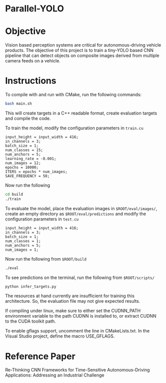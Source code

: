 # Parallel-YOLO

Objective
=========

Vision based perception systems are critical for autonomous-driving vehicle products. The objective of this project is to train a tiny-YOLO based CNN pipeline that can detect objects on composite images derived from multiple camera feeds on a vehicle. 


Instructions
============
To compile with and run with CMake, run the following commands:

```bash
bash main.sh
```

This will create targets in a C++ readable format, create evaluation targets and compile the code.

To train the model, modify the configuration parameters in `train.cu`
```
input_height = input_width = 416;
in_channels = 3;
batch_size = 1;
num_classes = 15;
num_anchors = 5;
learning_rate = -0.001;
num_images = 12;
epochs = 10000;
ITERS = epochs * num_images;
SAVE_FREQUENCY = 50;
```

Now run the following
```bash
cd build
./train
```

To evaluate the model, place the evaluation images in `$ROOT/eval/images/`, create an empty directory as `$ROOT/eval/predictions` and modify the configuration parameters in `test.cu`
```
input_height = input_width = 416;
in_channels = 3;
batch_size = 1;
num_classes = 1;
num_anchors = 5;
num_images = 1;
```

Now run the following from `$ROOT/build`
```bash
./eval
```

To see predictions on the terminal, run the following from `$ROOT/scripts/`
```bash
python infer_targets.py
```

The resources at hand currently are insufficient for training this architecture. So, the evaluation file may not give expected results.

If compiling under linux, make sure to either set the CUDNN_PATH environment variable to the path CUDNN is installed to, or extract CUDNN to the CUDA toolkit path.

To enable gflags support, uncomment the line in CMakeLists.txt. In the Visual Studio project, define the macro USE_GFLAGS.

Reference Paper
==============

Re-Thinking CNN Frameworks for Time-Sensitive Autonomous-Driving Applications: Addressing an Industrial Challenge
